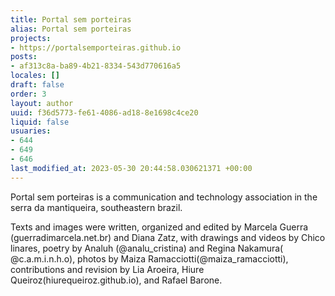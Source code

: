 ```yaml
---
title: Portal sem porteiras
alias: Portal sem porteiras
projects:
- https://portalsemporteiras.github.io
posts:
- af313c8a-ba89-4b21-8334-543d770616a5
locales: []
draft: false
order: 3
layout: author
uuid: f36d5773-fe61-4086-ad18-8e1698c4ce20
liquid: false
usuaries:
- 644
- 649
- 646
last_modified_at: 2023-05-30 20:44:58.030621371 +00:00
---
```


<p style="text-align:start">Portal sem porteiras is a communication and technology association in the serra da mantiqueira, southeastern brazil.</p><p style="text-align:start">Texts and images were written, organized and edited by Marcela Guerra (guerradimarcela.net.br) and Diana Zatz, with drawings and videos by Chico linares, poetry by Analuh (@analu_cristina) and Regina Nakamura( @c.a.m.i.n.h.o), photos by Maiza Ramacciotti(@maiza_ramacciotti),&nbsp; contributions and revision by Lia Aroeira, Hiure Queiroz(hiurequeiroz.github.io), and Rafael Barone.</p>